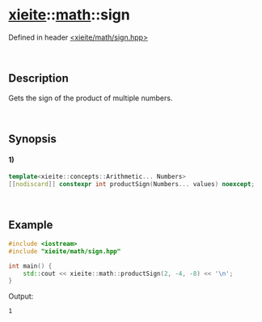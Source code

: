 # [xieite](../../xieite.md)\:\:[math](../../math.md)\:\:sign
Defined in header [<xieite/math/sign.hpp>](../../../include/xieite/math/sign.hpp)

&nbsp;

## Description
Gets the sign of the product of multiple numbers.

&nbsp;

## Synopsis
#### 1)
```cpp
template<xieite::concepts::Arithmetic... Numbers>
[[nodiscard]] constexpr int productSign(Numbers... values) noexcept;
```

&nbsp;

## Example
```cpp
#include <iostream>
#include "xieite/math/sign.hpp"

int main() {
    std::cout << xieite::math::productSign(2, -4, -8) << '\n';
}
```
Output:
```
1
```
